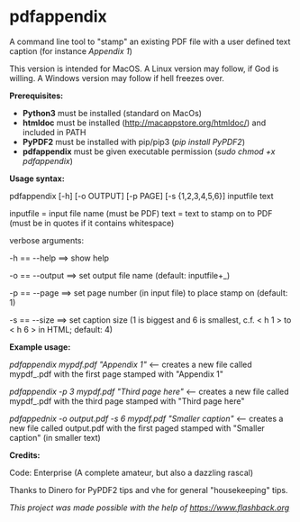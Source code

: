 # pdfappendix
A command line tool to "stamp" an existing PDF file with a user defined text caption (for instance *Appendix 1*)

This version is intended for MacOS. A Linux version may follow, if God is willing. A Windows version may follow if hell freezes over.

**Prerequisites:**
* **Python3**  must be installed (standard on MacOs)
* **htmldoc** must be installed (http://macappstore.org/htmldoc/) and included in PATH
* **PyPDF2** must be installed with pip/pip3 (*pip install PyPDF2*) 
* **pdfappendix** must be given executable permission (*sudo chmod +x pdfappendix*)

**Usage syntax:**

pdfappendix [-h] [-o OUTPUT] [-p PAGE] [-s {1,2,3,4,5,6}] inputfile text

inputfile = input file name (must be PDF)
text = text to stamp on to PDF (must be in quotes if it contains whitespace)

verbose arguments:

-h == --help ==> show help

-o == --output ==> set output file name (default: inputfile+_)

-p == --page ==> set page number (in input file) to place stamp on (default: 1)

-s == --size ==> set caption size (1 is biggest and 6 is smallest, c.f. < h 1 > to < h 6 > in HTML; default: 4)

**Example usage:**

*pdfappendix mypdf.pdf "Appendix 1"* <-- creates a new file called mypdf_.pdf with the first page stamped with "Appendix 1"

*pdfappendix -p 3 mypdf.pdf "Third page here"* <-- creates a new file called mypdf_.pdf with the third page stamped with "Third page here"

*pdfappednix -o output.pdf -s 6 mypdf.pdf "Smaller caption"* <-- creates a new file called output.pdf with the first paged stamped with "Smaller caption" (in smaller text)

**Credits:**

Code: Enterprise (A complete amateur, but also a dazzling rascal)

Thanks to Dinero for PyPDF2 tips and vhe for general "housekeeping" tips.

*This project was made possible with the help of https://www.flashback.org*
